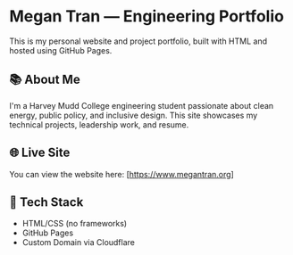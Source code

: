 # Megan Tran — Engineering Portfolio

This is my personal website and project portfolio, built with HTML and hosted using GitHub Pages.

## 📚 About Me

I'm a Harvey Mudd College engineering student passionate about clean energy, public policy, and inclusive design. This site showcases my technical projects, leadership work, and resume.

## 🌐 Live Site

You can view the website here: [https://www.megantran.org]

## 🔧 Tech Stack

- HTML/CSS (no frameworks)
- GitHub Pages
- Custom Domain via Cloudflare
